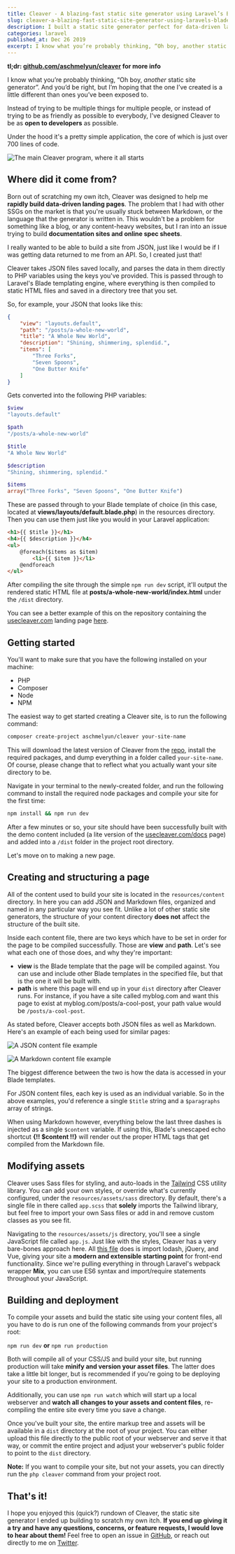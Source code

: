 ```yaml
---
title: Cleaver - A blazing-fast static site generator using Laravel’s Blade
slug: cleaver-a-blazing-fast-static-site-generator-using-laravels-blade
description: I built a static site generator perfect for data-driven landing pages and online specs sheets using JSON or Markdown files.
categories: laravel
published_at: Dec 26 2019
excerpt: I know what you’re probably thinking, “Oh boy, another static site generator”. And you’d be right, but I’m hoping that the one I’ve created is a little different than ones you’ve been exposed to.
---
```


**tl;dr: [github.com/aschmelyun/cleaver](https://github.com/aschmelyun/cleaver) for more info**

I know what you’re probably thinking, “Oh boy, *another* static site generator”. And you’d be right, but I’m hoping that the one I’ve created is a little different than ones you’ve been exposed to.

Instead of trying to be multiple things for multiple people, or instead of trying to be as friendly as possible to everybody, I've designed Cleaver to be as **open to developers** as possible.

Under the hood it's a pretty simple application, the core of which is just over 700 lines of code.

![The main Cleaver program, where it all starts](https://cdn-images-1.medium.com/max/1600/1*bvwbBdMw_gUXIxuCVvmR7Q.png)

## Where did it come from?

Born out of scratching my own itch, Cleaver was designed to help me **rapidly build data-driven landing pages**. The problem that I had with other SSGs on the market is that you're usually stuck between Markdown, or the language that the generator is written in. This wouldn't be a problem for something like a blog, or any content-heavy websites, but I ran into an issue trying to build **documentation sites and online spec sheets**.

I really wanted to be able to build a site from JSON, just like I would be if I was getting data returned to me from an API. So, I created just that!

Cleaver takes JSON files saved locally, and parses the data in them directly to PHP variables using the keys you've provided. This is passed through to Laravel's Blade templating engine, where everything is then compiled to static HTML files and saved in a directory tree that you set.

So, for example, your JSON that looks like this:

```json
{
    "view": "layouts.default",
    "path": "/posts/a-whole-new-world",
    "title": "A Whole New World",
    "description": "Shining, shimmering, splendid.",
    "items": [
        "Three Forks",
        "Seven Spoons",
        "One Butter Knife"
    ]
}
```

Gets converted into the following PHP variables:

```php
$view 
"layouts.default"

$path
"/posts/a-whole-new-world"

$title
"A Whole New World"

$description
"Shining, shimmering, splendid."

$items
array("Three Forks", "Seven Spoons", "One Butter Knife")
```

These are passed through to your Blade template of choice (in this case, located at **views/layouts/default.blade.php**) in the resources directory. Then you can use them just like you would in your Laravel application:

```html
<h1>{{ $title }}</h1>
<h4>{{ $description }}</h4>
<ul>
    @foreach($items as $item)
        <li>{{ $item }}</li>
    @endforeach
</ul>
```

After compiling the site through the simple `npm run dev` script, it'll output the rendered static HTML file at **posts/a-whole-new-world/index.html** under the `/dist` directory.

You can see a better example of this on the repository containing the [usecleaver.com](https://usecleaver.com) landing page [here](https://github.com/aschmelyun/cleaver-site/blob/master/resources/content/docs.json).

## Getting started

You'll want to make sure that you have the following installed on your machine:

- PHP
- Composer
- Node
- NPM

The easiest way to get started creating a Cleaver site, is to run the following command:

```bash
composer create-project aschmelyun/cleaver your-site-name
```

This will download the latest version of Cleaver from the [repo](https://github.com/aschmelyun/cleaver), install the required packages, and dump everything in a folder called `your-site-name`. Of course, please change that to reflect what you actually want your site directory to be.

Navigate in your terminal to the newly-created folder, and run the following command to install the required node packages and compile your site for the first time:

```bash
npm install && npm run dev
```

After a few minutes or so, your site should have been successfully built with the demo content included (a lite version of the [usecleaver.com/docs](https://usecleaver.com/docs) page) and added into a `/dist` folder in the project root directory.

Let's move on to making a new page.

## Creating and structuring a page

All of the content used to build your site is located in the `resources/content` directory. In here you can add JSON and Markdown files, organized and named in any particular way you see fit. Unlike a lot of other static site generators, the structure of your content directory **does not** affect the structure of the built site.

Inside each content file, there are two keys which have to be set in order for the page to be compiled successfully. Those are **view** and **path**. Let's see what each one of those does, and why they're important:

- **view** is the Blade template that the page will be compiled against. You can use and include other Blade templates in the specified file, but that is the one it will be built with.
- **path** is where this page will end up in your `dist` directory after Cleaver runs. For instance, if you have a site called myblog.com and want this page to exist at myblog.com/posts/a-cool-post, your path value would be `/posts/a-cool-post`.

As stated before, Cleaver accepts both JSON files as well as Markdown. Here's an example of each being used for similar pages:

![A JSON content file example](https://cdn-images-1.medium.com/max/1600/1*9Ct4Jeqcd9XzqyTnDmIuUw.png)

![A Markdown content file example](https://cdn-images-1.medium.com/max/1600/1*yj4nq0hoKUiAGUNEmveGkQ.png)

The biggest difference between the two is how the data is accessed in your Blade templates.

For JSON content files, each key is used as an individual variable. So in the above examples, you'd reference a single `$title` string and a `$paragraphs` array of strings.

When using Markdown however, everything below the last three dashes is injected as a single `$content` variable. If using this, Blade's unescaped echo shortcut **{!! $content !!}** will render out the proper HTML tags that get compiled from the Markdown file.

## Modifying assets

Cleaver uses Sass files for styling, and auto-loads in the [Tailwind](https://tailwindcss.com) CSS utility library. You can add your own styles, or override what's currently configured, under the `resources/assets/sass` directory. By default, there's a single file in there called `app.scss` that **solely** imports the Tailwind library, but feel free to import your own Sass files or add in and remove custom classes as you see fit.

Navigating to the `resources/assets/js` directory, you'll see a single JavaScript file called `app.js`. Just like with the styles, Cleaver has a very bare-bones approach here. All [this file](https://github.com/aschmelyun/cleaver/blob/master/resources/assets/js/app.js) does is import lodash, jQuery, and Vue, giving your site a **modern and extensible starting point** for front-end functionality. Since we're pulling everything in through Laravel's webpack wrapper **Mix**, you can use ES6 syntax and import/require statements throughout your JavaScript.

## Building and deployment

To compile your assets and build the static site using your content files, all you have to do is run one of the following commands from your project's root:

`npm run dev` **or** `npm run production`

Both will compile all of your CSS/JS and build your site, but running production will take **minify and version your asset files**. The latter does take a little bit longer, but is recommended if you're going to be deploying your site to a production environment.

Additionally, you can use `npm run watch` which will start up a local webserver and **watch all changes to your assets and content files**, re-compiling the entire site every time you save a change.

Once you've built your site, the entire markup tree and assets will be available in a `dist` directory at the root of your project. You can either upload this file directly to the public root of your webserver and serve it that way, or commit the entire project and adjust your webserver's public folder to point to the `dist` directory.

**Note:** If you want to compile your site, but not your assets, you can directly run the `php cleaver` command from your project root.

## That's it!

I hope you enjoyed this (quick?) rundown of Cleaver, the static site generator I ended up building to scratch my own itch. **If you end up giving it a try and have any questions, concerns, or feature requests, I would love to hear about them!** Feel free to open an issue in [GitHub](https://github.com/aschmelyun/cleaver/issues), or reach out directly to me on [Twitter](https://twitter.com/aschmelyun).